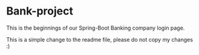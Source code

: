 # Bank-project

This is the beginnings of our Spring-Boot Banking company login page.

This is a simple change to the readme file, please do not copy my changes :)
 